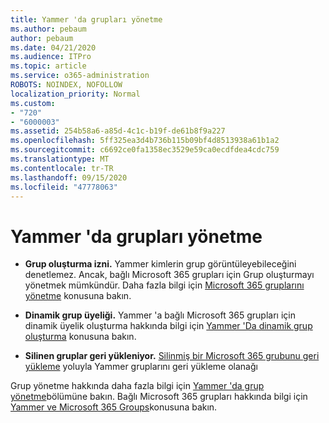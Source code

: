 ```yaml
---
title: Yammer 'da grupları yönetme
ms.author: pebaum
author: pebaum
ms.date: 04/21/2020
ms.audience: ITPro
ms.topic: article
ms.service: o365-administration
ROBOTS: NOINDEX, NOFOLLOW
localization_priority: Normal
ms.custom:
- "720"
- "6000003"
ms.assetid: 254b58a6-a85d-4c1c-b19f-de61b8f9a227
ms.openlocfilehash: 5ff325ea3d4b736b115b09bf4d8513938a61b1a2
ms.sourcegitcommit: c6692ce0fa1358ec3529e59ca0ecdfdea4cdc759
ms.translationtype: MT
ms.contentlocale: tr-TR
ms.lasthandoff: 09/15/2020
ms.locfileid: "47778063"
---
```

# <a name="manage-groups-in-yammer"></a>Yammer 'da grupları yönetme

- **Grup oluşturma izni.** Yammer kimlerin grup görüntüleyebileceğini denetlemez. Ancak, bağlı Microsoft 365 grupları için Grup oluşturmayı yönetmek mümkündür. Daha fazla bilgi için [Microsoft 365 gruplarını yönetme](https://docs.microsoft.com/microsoft-365/admin/create-groups/manage-creation-of-groups) konusuna bakın.

- **Dinamik grup üyeliği.** Yammer 'a bağlı Microsoft 365 grupları için dinamik üyelik oluşturma hakkında bilgi için [Yammer 'Da dinamik grup oluşturma](https://docs.microsoft.com/yammer/manage-yammer-groups/create-a-dynamic-group) konusuna bakın.

- **Silinen gruplar geri yükleniyor.** [Silinmiş bir Microsoft 365 grubunu geri yükleme](https://docs.microsoft.com/microsoft-365/admin/create-groups/restore-deleted-group) yoluyla Yammer gruplarını geri yükleme olanağı

Grup yönetme hakkında daha fazla bilgi için [Yammer 'da grup yönetme](https://support.office.com/article/Manage-a-group-in-Yammer-6e05c6d6-5548-4c88-89cd-e6757a514ef2)bölümüne bakın. Bağlı Microsoft 365 grupları hakkında bilgi için [Yammer ve Microsoft 365 Groups](https://docs.microsoft.com/yammer/manage-yammer-groups/yammer-and-office-365-groups)konusuna bakın.
  